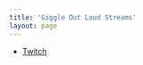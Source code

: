 ```yaml
---
title: 'Giggle Out Loud Streams'
layout: page
---
```


<script>window.location = "https://twitch.tv/giggleoutloudband";</script>


<ul class=linktree>
  <li><a title="Link to Site" href="https://www.twitch.tv/giggleoutloudband" class="btn">Twitch</a></li>
</ul>
